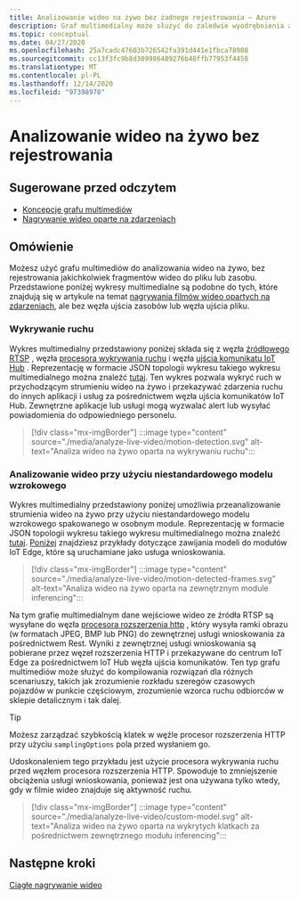 ```yaml
---
title: Analizowanie wideo na żywo bez żadnego rejestrowania — Azure
description: Graf multimedialny może służyć do zaledwie wyodrębnienia analizy z strumienia wideo na żywo bez konieczności rejestrowania go na krawędzi lub w chmurze. W tym artykule omówiono tę koncepcję.
ms.topic: conceptual
ms.date: 04/27/2020
ms.openlocfilehash: 25a7cadc47603b726542fa391d441e1fbca78908
ms.sourcegitcommit: cc13f3fc9b8d309986409276b48ffb77953f4458
ms.translationtype: MT
ms.contentlocale: pl-PL
ms.lasthandoff: 12/14/2020
ms.locfileid: "97398978"
---
```

# <a name="analyzing-live-video-without-any-recording"></a>Analizowanie wideo na żywo bez rejestrowania

## <a name="suggested-pre-reading"></a>Sugerowane przed odczytem 

* [Koncepcje grafu multimediów](media-graph-concept.md)
* [Nagrywanie wideo oparte na zdarzeniach](event-based-video-recording-concept.md)

## <a name="overview"></a>Omówienie  

Możesz użyć grafu multimediów do analizowania wideo na żywo, bez rejestrowania jakichkolwiek fragmentów wideo do pliku lub zasobu. Przedstawione poniżej wykresy multimedialne są podobne do tych, które znajdują się w artykule na temat [nagrywania filmów wideo opartych na zdarzeniach](event-based-video-recording-concept.md), ale bez węzła ujścia zasobów lub węzła ujścia pliku.

### <a name="motion-detection"></a>Wykrywanie ruchu

Wykres multimedialny przedstawiony poniżej składa się z węzła [źródłowego RTSP](media-graph-concept.md#rtsp-source) , węzła [procesora wykrywania ruchu](media-graph-concept.md#motion-detection-processor) i węzła [ujścia komunikatu IoT Hub](media-graph-concept.md#iot-hub-message-sink) . Reprezentację w formacie JSON topologii wykresu takiego wykresu multimedialnego można znaleźć [tutaj](https://github.com/Azure/live-video-analytics/blob/master/MediaGraph/topologies/motion-detection/topology.json). Ten wykres pozwala wykryć ruch w przychodzącym strumieniu wideo na żywo i przekazywać zdarzenia ruchu do innych aplikacji i usług za pośrednictwem węzła ujścia komunikatów IoT Hub. Zewnętrzne aplikacje lub usługi mogą wyzwalać alert lub wysyłać powiadomienia do odpowiedniego personelu.

> [!div class="mx-imgBorder"]
> :::image type="content" source="./media/analyze-live-video/motion-detection.svg" alt-text="Analiza wideo na żywo oparta na wykrywaniu ruchu":::

### <a name="analyzing-video-using-a-custom-vision-model"></a>Analizowanie wideo przy użyciu niestandardowego modelu wzrokowego 

Wykres multimedialny przedstawiony poniżej umożliwia przeanalizowanie strumienia wideo na żywo przy użyciu niestandardowego modelu wzrokowego spakowanego w osobnym module. Reprezentację w formacie JSON topologii wykresu takiego wykresu multimedialnego można znaleźć [tutaj](https://github.com/Azure/live-video-analytics/blob/master/MediaGraph/topologies/httpExtension/topology.json). [Poniżej](https://github.com/Azure/live-video-analytics/tree/master/utilities/video-analysis) znajdziesz przykłady dotyczące zawijania modeli do modułów IoT Edge, które są uruchamiane jako usługa wnioskowania.

> [!div class="mx-imgBorder"]
> :::image type="content" source="./media/analyze-live-video/motion-detected-frames.svg" alt-text="Analiza wideo na żywo oparta na zewnętrznym module inferencing":::

Na tym grafie multimedialnym dane wejściowe wideo ze źródła RTSP są wysyłane do węzła [procesora rozszerzenia http](media-graph-concept.md#http-extension-processor) , który wysyła ramki obrazu (w formatach JPEG, BMP lub PNG) do zewnętrznej usługi wnioskowania za pośrednictwem Rest. Wyniki z zewnętrznej usługi wnioskowania są pobierane przez węzeł rozszerzenia HTTP i przekazywane do centrum IoT Edge za pośrednictwem IoT Hub węzła ujścia komunikatów. Ten typ grafu multimediów może służyć do kompilowania rozwiązań dla różnych scenariuszy, takich jak zrozumienie rozkładu szeregów czasowych pojazdów w punkcie częściowym, zrozumienie wzorca ruchu odbiorców w sklepie detalicznym i tak dalej.
>[!TIP]
> Możesz zarządzać szybkością klatek w węźle procesor rozszerzenia HTTP przy użyciu `samplingOptions` pola przed wysłaniem go.

Udoskonaleniem tego przykładu jest użycie procesora wykrywania ruchu przed węzłem procesora rozszerzenia HTTP. Spowoduje to zmniejszenie obciążenia usługi wnioskowania, ponieważ jest ona używana tylko wtedy, gdy w filmie wideo znajduje się aktywność ruchu.

> [!div class="mx-imgBorder"]
> :::image type="content" source="./media/analyze-live-video/custom-model.svg" alt-text="Analiza wideo na żywo oparta na wykrytych klatkach za pośrednictwem zewnętrznego modułu inferencing":::

## <a name="next-steps"></a>Następne kroki

[Ciągłe nagrywanie wideo](continuous-video-recording-concept.md)
